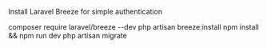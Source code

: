 Install Laravel Breeze for simple authentication

composer require laravel/breeze --dev
php artisan breeze:install
npm install && npm run dev
php artisan migrate
